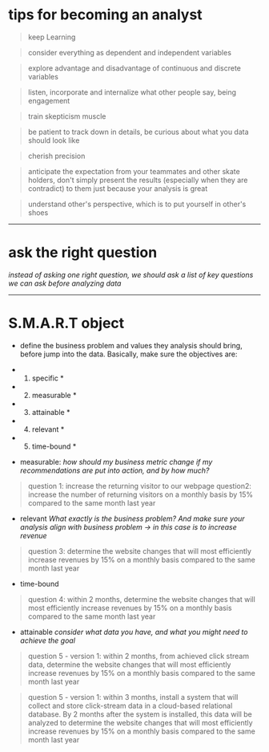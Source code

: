 

# tips for becoming an analyst

>keep Learning

>consider everything as dependent and independent variables

>explore advantage and disadvantage of continuous and discrete variables

>listen, incorporate and internalize what other people say, being engagement

>train skepticism muscle

>be patient to track down in details, be curious about what you data should look like

>cherish precision

>anticipate the expectation from your teammates and other skate holders, don't simply present the results (especially when they are contradict) to them just because your analysis is great

>understand other's perspective, which is to put yourself in other's shoes


---


# ask the right question

*instead of asking one right question, we should ask a list of key questions we can ask before analyzing data*


---


# S.M.A.R.T object

* define the business problem and values they analysis should bring, before jump into the data. Basically, make sure the objectives are:

* 1. specific *
* 2. measurable *
* 3. attainable *
* 4. relevant *
* 5. time-bound *


* measurable:
*how should my business metric change if my recommendations are put into action, and by how much?*


>question 1: increase the returning visitor to our webpage
>question2: increase the number of returning visitors on a monthly basis by 15% compared to the same month last year


* relevant
*What exactly is the business problem? And make sure your analysis align with business problem -> in this case is to increase revenue*

>question 3: determine the website changes that will most efficiently increase revenues by 15% on a monthly basis compared to the same month last year


* time-bound

>question 4: within 2 months, determine the website changes that will most efficiently increase revenues by 15% on a monthly basis compared to the same month last year


* attainable
*consider what data you have, and what you might need to achieve the goal*

>question 5 - version 1: within 2 months, from achieved click stream data, determine the website changes that will most efficiently increase revenues by 15% on a monthly basis compared to the same month last year

>question 5 - version 1: within 3 months, install a system that will collect and store click-stream data in a cloud-based relational database. By 2 months after the system is installed, this data will be analyzed to determine the website changes that will most efficiently increase revenues by 15% on a monthly basis compared to the same month last year
